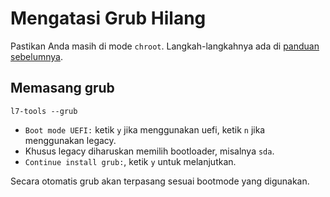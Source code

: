 # Mengatasi Grub Hilang

Pastikan Anda masih di mode `chroot`. Langkah-langkahnya ada di [panduan sebelumnya](chroot.md).

## Memasang grub

```
l7-tools --grub
```

- `Boot mode UEFI:` ketik `y` jika menggunakan uefi, ketik `n` jika menggunakan legacy.
- Khusus legacy diharuskan memilih bootloader, misalnya `sda`.
- `Continue install grub:`, ketik `y` untuk melanjutkan.

Secara otomatis grub akan terpasang sesuai bootmode yang digunakan.
